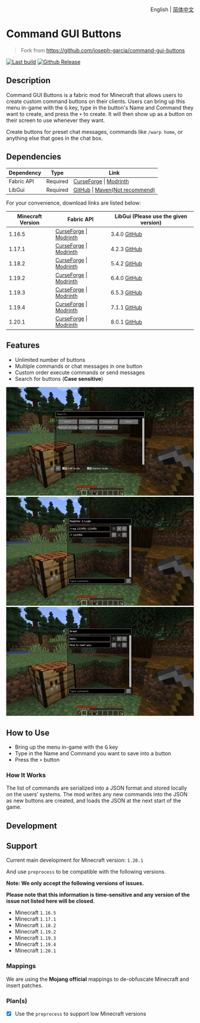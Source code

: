 <div align="right">
  English
  |
  <a title="简体中文" href="./README_ZH_CN.md">简体中文</a>
</div>

# Command GUI Buttons

> Fork from https://github.com/joseph-garcia/command-gui-buttons

[![Last build](https://img.shields.io/github/actions/workflow/status/MSDNicrosoft/Command-GUI-Buttons/Build.yml?label=Last%20build&style=flat-square)](https://github.com/MSDNicrosoft/Command-GUI-Buttons/workflows/Build.yml)
[![Github Release](https://img.shields.io/github/v/release/MSDNicrosoft/Command-GUI-Buttons?label=Github%20Release&style=flat-square)](https://github.com/MSDNicrosoft/Command-GUI-Buttons/releases)

## Description

Command GUI Buttons is a fabric mod for Minecraft that allows users to create custom command buttons on their clients.
Users can bring up this menu in-game with the <kbd>G</kbd> key, type in the button's Name and Command they want to
create, and press the `+` to create. It will then show up as a button on their screen to use whenever they want.

Create buttons for preset chat messages, commands like `/warp home`, or anything else that goes in the chat box.

## Dependencies

| Dependency | Type     | Link                                                                                                                                                           |
|------------|----------|----------------------------------------------------------------------------------------------------------------------------------------------------------------|
| Fabric API | Required | [CurseForge](https://www.curseforge.com/minecraft/mc-mods/fabric-api) \| [Modrinth](https://modrinth.com/mod/fabric-api/)                                      | 
| LibGui     | Required | [GitHub](https://github.com/CottonMC/LibGui/releases) \| [Maven(Not recommend)](https://server.bbkr.space/artifactory/libs-release/io/github/cottonmc/LibGui/) |

For your convenience, download links are listed below:

| Minecraft Version | Fabric API                                                                                                                                                      | LibGui (**Please use the given version**)                             |
|-------------------|-----------------------------------------------------------------------------------------------------------------------------------------------------------------|-----------------------------------------------------------------------|
| 1.16.5            | [CurseForge](https://www.curseforge.com/minecraft/mc-mods/fabric-api/files?version=1.16.5) \| [Modrinth](https://modrinth.com/mod/fabric-api/versions?g=1.16.5) | 3.4.0 [GitHub](https://github.com/CottonMC/LibGui/releases/tag/3.4.0) |
| 1.17.1            | [CurseForge](https://www.curseforge.com/minecraft/mc-mods/fabric-api/files?version=1.17.1) \| [Modrinth](https://modrinth.com/mod/fabric-api/versions?g=1.17.1) | 4.2.3 [GitHub](https://github.com/CottonMC/LibGui/releases/tag/4.2.3) |
| 1.18.2            | [CurseForge](https://www.curseforge.com/minecraft/mc-mods/fabric-api/files?version=1.18.2) \| [Modrinth](https://modrinth.com/mod/fabric-api/versions?g=1.18.2) | 5.4.2 [GitHub](https://github.com/CottonMC/LibGui/releases/tag/5.4.2) |
| 1.19.2            | [CurseForge](https://www.curseforge.com/minecraft/mc-mods/fabric-api/files?version=1.19.2) \| [Modrinth](https://modrinth.com/mod/fabric-api/versions?g=1.19.2) | 6.4.0 [GitHub](https://github.com/CottonMC/LibGui/releases/tag/6.4.0) |
| 1.19.3            | [CurseForge](https://www.curseforge.com/minecraft/mc-mods/fabric-api/files?version=1.19.3) \| [Modrinth](https://modrinth.com/mod/fabric-api/versions?g=1.19.3) | 6.5.3 [GitHub](https://github.com/CottonMC/LibGui/releases/tag/6.5.3) |
| 1.19.4            | [CurseForge](https://www.curseforge.com/minecraft/mc-mods/fabric-api/files?version=1.19.4) \| [Modrinth](https://modrinth.com/mod/fabric-api/versions?g=1.19.4) | 7.1.1 [GitHub](https://github.com/CottonMC/LibGui/releases/tag/7.1.1) |
| 1.20.1            | [CurseForge](https://www.curseforge.com/minecraft/mc-mods/fabric-api/files?version=1.20.1) \| [Modrinth](https://modrinth.com/mod/fabric-api/versions?g=1.20.1) | 8.0.1 [GitHub](https://github.com/CottonMC/LibGui/releases/tag/8.0.1) |

## Features

- Unlimited number of buttons
- Multiple commands or chat messages in one button
- Custom order execute commands or send messages
- Search for buttons (**Case sensitive**)

![Main Page](./.github/preview/main_page.png)
![Command Edit](./.github/preview/command.png)
![Message Edit](.github/preview/message.png)

## How to Use

- Bring up the menu in-game with the <kbd>G</kbd> key
- Type in the Name and Command you want to save into a button
- Press the `+` button

### How It Works

The list of commands are serialized into a JSON format and stored locally on the users’ systems. The mod writes any new
commands into the JSON as new buttons are created, and loads the JSON at the next start of the game.

## Development

## Support

Current main development for Minecraft version: `1.20.1`

And use `preprocess` to be compatible with the following versions.

**Note: We only accept the following versions of issues.**

**Please note that this information is time-sensitive and any version of the issue not listed here will be closed.**

- Minecraft `1.16.5`
- Minecraft `1.17.1`
- Minecraft `1.18.2`
- Minecraft `1.19.2`
- Minecraft `1.19.3`
- Minecraft `1.19.4`
- Minecraft `1.20.1`

### Mappings

We are using the **Mojang official** mappings to de-obfuscate Minecraft and insert patches.

### Plan(s)

- [x] Use the `preprocess` to support low Minecraft versions